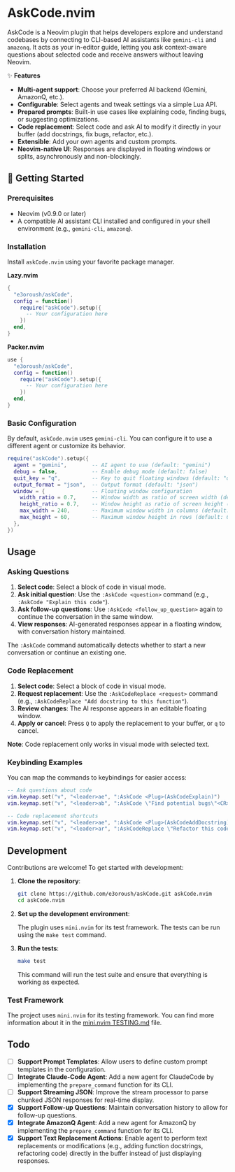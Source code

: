 # AskCode.nvim

AskCode is a Neovim plugin that helps developers explore and understand codebases by connecting to CLI-based AI assistants like `gemini-cli` and `amazonq`. It acts as your in-editor guide, letting you ask context-aware questions about selected code and receive answers without leaving Neovim.

✨ **Features**

- **Multi-agent support**: Choose your preferred AI backend (Gemini, AmazonQ, etc.).
- **Configurable**: Select agents and tweak settings via a simple Lua API.
- **Prepared prompts**: Built-in use cases like explaining code, finding bugs, or suggesting optimizations.
- **Code replacement**: Select code and ask AI to modify it directly in your buffer (add docstrings, fix bugs, refactor, etc.).
- **Extensible**: Add your own agents and custom prompts.
- **Neovim-native UI**: Responses are displayed in floating windows or splits, asynchronously and non-blockingly.

## 🚀 Getting Started

### Prerequisites

- Neovim (v0.9.0 or later)
- A compatible AI assistant CLI installed and configured in your shell environment (e.g., `gemini-cli`, `amazonq`).

### Installation

Install `askCode.nvim` using your favorite package manager.

**Lazy.nvim**

```lua
{
  "e3oroush/askCode",
  config = function()
    require("askCode").setup({
      -- Your configuration here
    })
  end,
}
```

**Packer.nvim**

```lua
use {
  "e3oroush/askCode",
  config = function()
    require("askCode").setup({
      -- Your configuration here
    })
  end,
}
```

### Basic Configuration

By default, `askCode.nvim` uses `gemini-cli`. You can configure it to use a different agent or customize its behavior.

```lua
require("askCode").setup({
  agent = "gemini",        -- AI agent to use (default: "gemini")
  debug = false,           -- Enable debug mode (default: false)
  quit_key = "q",          -- Key to quit floating windows (default: "q")
  output_format = "json",  -- Output format (default: "json")
  window = {               -- Floating window configuration
    width_ratio = 0.7,     -- Window width as ratio of screen width (default: 0.7)
    height_ratio = 0.7,    -- Window height as ratio of screen height (default: 0.7)
    max_width = 240,       -- Maximum window width in columns (default: 240)
    max_height = 60,       -- Maximum window height in rows (default: 60)
  },
})
```

## Usage

### Asking Questions

1.  **Select code**: Select a block of code in visual mode.
2.  **Ask initial question**: Use the `:AskCode <question>` command (e.g., `:AskCode "Explain this code"`).
3.  **Ask follow-up questions**: Use `:AskCode <follow_up_question>` again to continue the conversation in the same window.
4.  **View responses**: AI-generated responses appear in a floating window, with conversation history maintained.

The `:AskCode` command automatically detects whether to start a new conversation or continue an existing one.

### Code Replacement

1.  **Select code**: Select a block of code in visual mode.
2.  **Request replacement**: Use the `:AskCodeReplace <request>` command (e.g., `:AskCodeReplace "Add docstring to this function"`).
3.  **Review changes**: The AI response appears in an editable floating window.
4.  **Apply or cancel**: Press `Q` to apply the replacement to your buffer, or `q` to cancel.

**Note**: Code replacement only works in visual mode with selected text.

### Keybinding Examples

You can map the commands to keybindings for easier access:

```lua
-- Ask questions about code
vim.keymap.set("v", "<leader>ae", ":AskCode <Plug>(AskCodeExplain)")
vim.keymap.set("v", "<leader>ab", ":AskCode \"Find potential bugs\"<CR>")

-- Code replacement shortcuts
vim.keymap.set("v", "<leader>ae", ":AskCode <Plug>(AskCodeAddDocstring)")
vim.keymap.set("v", "<leader>ar", ":AskCodeReplace \"Refactor this code\"<CR>", { noremap = true, silent = true })
```

## Development

Contributions are welcome! To get started with development:

1.  **Clone the repository**:

    ```sh
    git clone https://github.com/e3oroush/askCode.git askCode.nvim
    cd askCode.nvim
    ```

2.  **Set up the development environment**:

    The plugin uses `mini.nvim` for its test framework. The tests can be run using the `make test` command.

3.  **Run the tests**:

    ```sh
    make test
    ```

    This command will run the test suite and ensure that everything is working as expected.

### Test Framework

The project uses `mini.nvim` for its testing framework. You can find more information about it in the [mini.nvim TESTING.md](https://github.com/nvim-mini/mini.nvim/blob/main/TESTING.md) file.

## Todo

- [ ] **Support Prompt Templates**: Allow users to define custom prompt templates in the configuration.
- [ ] **Integrate Claude-Code Agent**: Add a new agent for ClaudeCode by implementing the `prepare_command` function for its CLI.
- [ ] **Support Streaming JSON**: Improve the stream processor to parse chunked JSON responses for real-time display.
- [x] **Support Follow-up Questions**: Maintain conversation history to allow for follow-up questions.
- [x] **Integrate AmazonQ Agent**: Add a new agent for AmazonQ by implementing the `prepare_command` function for its CLI.
- [x] **Support Text Replacement Actions**: Enable agent to perform text replacements or modifications (e.g., adding function docstrings, refactoring code) directly in the buffer instead of just displaying responses.
